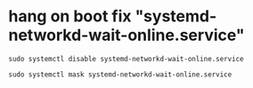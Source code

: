 # hang on boot fix "systemd-networkd-wait-online.service"

```shell
sudo systemctl disable systemd-networkd-wait-online.service
```

```shell
sudo systemctl mask systemd-networkd-wait-online.service
```
